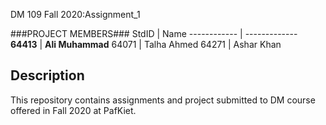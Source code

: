 DM 109 Fall 2020:Assignment_1

###PROJECT MEMBERS###
StdID | Name
------------ | -------------
**64413** | **Ali Muhammad**
64071 | Talha Ahmed
64271 | Ashar Khan
## Description ##
This repository contains assignments and project submitted to DM course offered in Fall 2020 at PafKiet.
